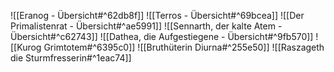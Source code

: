 ![[Eranog - Übersicht#^62db8f]]
![[Terros - Übersicht#^69bcea]]
![[Der Primalistenrat - Übersicht#^ae5991]]
![[Sennarth, der kalte Atem - Übersicht#^c62743]]
![[Dathea, die Aufgestiegene - Übersicht#^9fb570]]
![[Kurog Grimtotem#^6395c0]]
![[Bruthüterin Diurna#^255e50]]
![[Raszageth die Sturmfresserin#^1eac74]]

